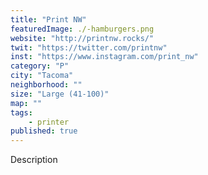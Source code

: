 ```yaml
---
title: "Print NW"
featuredImage: ./-hamburgers.png
website: "http://printnw.rocks/"
twit: "https://twitter.com/printnw"
inst: "https://www.instagram.com/print_nw"
category: "P"
city: "Tacoma"
neighborhood: ""
size: "Large (41-100)"
map: ""
tags:
    - printer
published: true
---
```


Description
